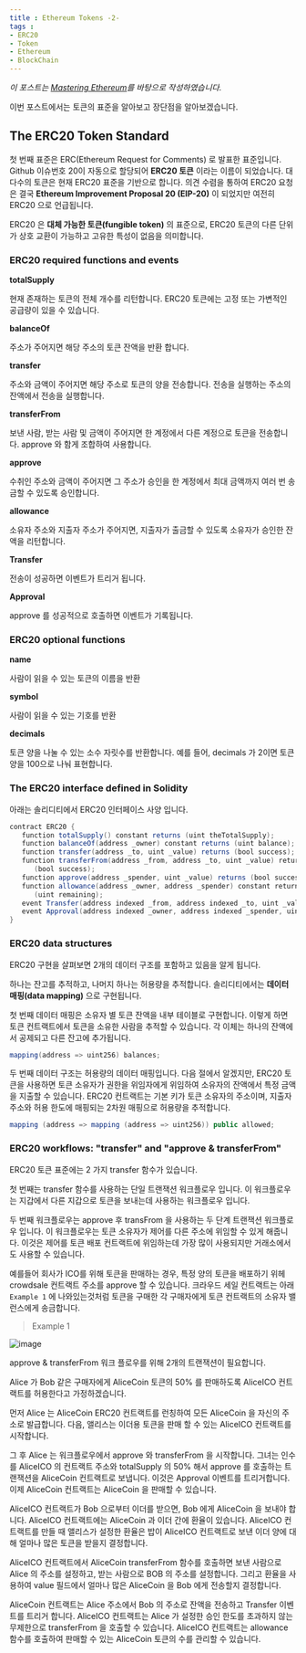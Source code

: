 ```yaml
---
title : Ethereum Tokens -2-
tags :
- ERC20
- Token
- Ethereum
- BlockChain
---
```


*이 포스트는 [Mastering Ethereum](https://github.com/ethereumbook/ethereumbook)를 바탕으로 작성하였습니다.*

이번 포스트에서는 토큰의 표준을 알아보고 장단점을 알아보겠습니다.

## The ERC20 Token Standard

첫 번째 표준은 ERC(Ethereum Request for Comments) 로 발표한 표준입니다. Github 이슈번호 20이 자동으로 할당되어 **ERC20 토큰** 이라는 이름이 되었습니다. 대다수의 토큰은 현재 ERC20 표준을 기반으로 합니다. 의견 수렴을 통하여 ERC20 요청은 결국 **Ethereum Improvement Proposal 20 (EIP-20)** 이 되었지만 여전히 ERC20 으로 언급됩니다.

ERC20 은 **대체 가능한 토큰(fungible token)** 의 표준으로, ERC20 토큰의 다른 단위가 상호 교환이 가능하고 고유한 특성이 없음을 의미합니다.

### ERC20 required functions and events

**totalSupply**

현재 존재하는 토큰의 전체 개수를 리턴합니다. ERC20 토큰에는 고정 또는 가변적인 공급량이 있을 수 있습니다.

**balanceOf**

주소가 주어지면 해당 주소의 토큰 잔액을 반환 합니다.

**transfer**

주소와 금액이 주어지면 해당 주소로 토큰의 양을 전송합니다. 전송을 실행하는 주소의 잔액에서 전송을 실행합니다.

**transferFrom**

보낸 사람, 받는 사람 및 금액이 주어지면 한 계정에서 다른 계정으로 토큰을 전송합니다. approve 와 함게 조합하여 사용합니다.

**approve**

수취인 주소와 금액이 주어지면 그 주소가 승인을 한 계정에서 최대 금액까지 여러 번 송금할 수 있도록 승인합니다.

**allowance**

소유자 주소와 지출자 주소가 주어지면, 지출자가 출금할 수 있도록 소유자가 승인한 잔액을 리턴합니다.

**Transfer**

전송이 성공하면 이벤트가 트리거 됩니다.

**Approval**

approve 를 성공적으로 호출하면 이벤트가 기록됩니다.

### ERC20 optional functions

**name**

사람이 읽을 수 있는 토큰의 이름을 반환

**symbol**

사람이 읽을 수 있는 기호를 반환

**decimals**

토큰 양을 나눌 수 있는 소수 자릿수를 반환합니다. 예를 들어, decimals 가 2이면 토큰 양을 100으로 나눠 표현합니다.

### The ERC20 interface defined in Solidity

아래는 솔리디티에서 ERC20 인터페이스 사양 입니다.

```java
contract ERC20 {
   function totalSupply() constant returns (uint theTotalSupply);
   function balanceOf(address _owner) constant returns (uint balance);
   function transfer(address _to, uint _value) returns (bool success);
   function transferFrom(address _from, address _to, uint _value) returns
      (bool success);
   function approve(address _spender, uint _value) returns (bool success);
   function allowance(address _owner, address _spender) constant returns
      (uint remaining);
   event Transfer(address indexed _from, address indexed _to, uint _value);
   event Approval(address indexed _owner, address indexed _spender, uint _value);
}
```

### ERC20 data structures

ERC20 구현을 살펴보면 2개의 데이터 구조를 포함하고 있음을 알게 됩니다.

하나는 잔고를 추적하고, 나머지 하나는 허용량을 추적합니다. 솔리디티에서는 **데이터 매핑(data mapping)** 으로 구현됩니다.

첫 번째 데이터 매핑은 소유자 별 토큰 잔액을 내부 테이블로 구현합니다. 이렇게 하면 토큰 컨트랙트에서 토큰을 소유한 사람을 추적할 수 있습니다. 각 이체는 하나의 잔액에서 공제되고 다른 잔고에 추가됩니다.

```java
mapping(address => uint256) balances;
```

두 번째 데이터 구조는 허용량의 데이터 매핑입니다. 다음 절에서 알겠지만, ERC20 토큰을 사용하면 토큰 소유자가 권한을 위임자에게 위임하여 소유자의 잔액에서 특정 금액을 지출할 수 있습니다. ERC20 컨트랙트는 기본 키가 토큰 소유자의 주소이며, 지출자 주소와 허용 한도에 매핑되는 2차원 매핑으로 허용량을 추적합니다.

```java
mapping (address => mapping (address => uint256)) public allowed;
```

### ERC20 workflows: "transfer" and "approve & transferFrom"

ERC20 토큰 표준에는 2 가지 transfer 함수가 있습니다.

첫 번째는 transfer 함수를 사용하는 단일 트랜잭션 워크플로우 입니다. 이 워크플로우는 지갑에서 다른 지갑으로 토큰을 보내는데 사용하는 워크플로우 입니다.

두 번째 워크플로우는 approve 후 transFrom 을 사용하는 두 단계 트랜잭션 워크플로우 입니다. 이 워크플로우는 토큰 소유자가 제어를 다른 주소에 위임할 수 있게 해줍니다. 이것은 제어를 토큰 배포 컨트랙트에 위임하는데 가장 많이 사용되지만 거래소에서도 사용할 수 있습니다.

예를들어 회사가 ICO를 위해 토큰을 판매하는 경우, 특정 양의 토큰을 배포하기 위헤 crowdsale 컨트랙트 주소를 approve 할 수 있습니다. 크라우드 세일 컨트랙트는 아래 `Example 1` 에 나와있는것처럼 토큰을 구매한 각 구매자에게 토큰 컨트랙트의 소유자 밸런스에게 송금합니다.

> Example 1

![image](https://user-images.githubusercontent.com/44635266/73136480-707e9180-4091-11ea-8839-438c3e580d5a.png)

approve & transferFrom 워크 플로우를 위해 2개의 트랜잭션이 필요합니다.

Alice 가 Bob 같은 구매자에게 AliceCoin 토큰의 50% 를 판매하도록 AliceICO 컨트랙트를 허용한다고 가정하겠습니다.

먼저 Alice 는 AliceCoin ERC20 컨트랙트를 런칭하여 모든 AliceCoin 을 자신의 주소로 발급합니다. 다음, 앨리스는 이더용 토큰을 판매 할 수 있는 AliceICO 컨트랙트를 시작합니다.

그 후 Alice 는 워크플로우에서 approve 와 transferFrom 을 시작합니다. 그녀는 인수를 AliceICO 의 컨트랙트 주소와 totalSupply 의 50% 해서 approve 를 호출하는 트랜잭션을 AliceCoin 컨트랙트로 보냅니다. 이것은 Approval 이벤트를 트리거합니다. 이제 AliceCoin 컨트랙트는 AliceCoin 을 판매할 수 있습니다.

AliceICO 컨트랙트가 Bob 으로부터 이더를 받으면, Bob 에게 AliceCoin 을 보내야 합니다. AliceICO 컨트랙트에는 AliceCoin 과 이더 간에 환율이 있습니다. AliceICO 컨트랙트를 만들 때 앨리스가 설정한 환율은 밥이 AliceICO 컨트랙트로 보낸 이더 양에 대해 얼마나 많은 토큰을 받을지 결정합니다.

AliceICO 컨트랙트에서 AliceCoin transferFrom 함수를 호출하면 보낸 사람으로 Alice 의 주소를 설정하고, 받는 사람으로 BOB 의 주소를 설정합니다. 그리고 환율을 사용하여 value 필드에서 얼마나 많은 AliceCoin 을 Bob 에게 전송할지 결정합니다.

AliceCoin 컨트랙트는 Alice 주소에서 Bob 의 주소로 잔액을 전송하고 Transfer 이벤트를 트리거 합니다. AliceICO 컨트랙트는 Alice 가 설정한 승인 한도를 초과하지 않는 무제한으로 transferFrom 을 호출할 수 있습니다. AliceICO 컨트랙트는 allowance 함수를 호출하여 판매할 수 있는 AliceCoin 토큰의 수를 관리할 수 있습니다.